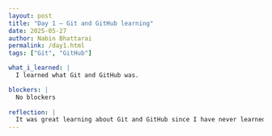 ```yaml
---
layout: post
title: "Day 1 – Git and GitHub learning"
date: 2025-05-27
author: Nabin Bhattarai
permalink: /day1.html
tags: ["Git", "GitHub"]

what_i_learned: |
  I learned what Git and GitHub was.

blockers: |
  No blockers
  
reflection: |
  It was great learning about Git and GitHub since I have never learned about it.
---
```

